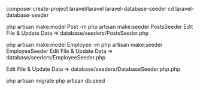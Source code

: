 composer create-project laravel/laravel laravel-database-seeder
cd laravel-database-seeder


php artisan make:model Post -m
php artisan make:seeder PostsSeeder
Edit File & Update Data => database/seeders/PostsSeeder.php

php artisan make:model Employee -m
php artisan make:seeder EmployeeSeeder
Edit File & Update Data => database/seeders/EmployeeSeeder.php


Edit File & Update Data => database/seeders/DatabaseSeeder.php.php


php artisan migrate
php artisan db:seed
